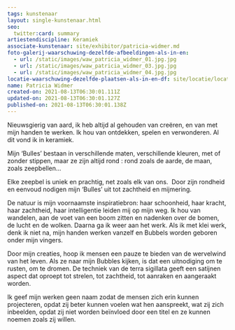 ```yaml
---
tags: kunstenaar
layout: single-kunstenaar.html
seo:
  twitter:card: summary
artiestendiscipline: Keramiek
associate-kunstenaar: site/exhibitor/patricia-widmer.md
foto-galerij-waarschuwing-dezelfde-afbeeldingen-als-in-en:
  - url: /static/images/waw_patricia_widmer_01.jpg.jpg
  - url: /static/images/waw_patricia_widmer_03.jpg.jpg
  - url: /static/images/waw_patricia_widmer_04.jpg.jpg
locatie-waarschuwing-dezelfde-plaatsen-als-in-en-df: site/locatie/locatie-van-patricia-widmer.md
name: Patricia Widmer
created-on: 2021-08-13T06:30:01.111Z
updated-on: 2021-08-13T06:30:01.127Z
published-on: 2021-08-13T06:30:01.138Z
---
```

<!--StartFragment-->

Nieuwsgierig van aard, ik heb altijd al gehouden van creëren, en van met mijn handen te werken. Ik hou van ontdekken, spelen en verwonderen. Al dit vond ik in keramiek.

Mijn ‘Bulles’ bestaan in verschillende maten, verschillende kleuren, met of zonder stippen, maar ze zijn altijd rond : rond zoals de aarde, de maan, zoals zeepbellen...

Elke zeepbel is uniek en prachtig, net zoals elk van ons.  Door zijn rondheid en eenvoud nodigen mijn ‘Bulles’ uit tot zachtheid en mijmering.

De natuur is mijn voornaamste inspiratiebron: haar schoonheid, haar kracht, haar zachtheid, haar intelligentie leiden mij op mijn weg. Ik hou van wandelen, aan de voet van een boom zitten en nadenken over de bomen, de lucht en de wolken. Daarna ga ik weer aan het werk. Als ik met klei werk, denk ik niet na, mijn handen werken vanzelf en Bubbels worden geboren onder mijn vingers. 

Door mijn creaties, hoop ik mensen een pauze te bieden van de wervelwind van het leven. Als ze naar mijn Bubbles kijken, is dat een uitnodiging om te rusten, om te dromen. De techniek van de terra sigillata geeft een satijnen aspect dat oproept tot strelen, tot zachtheid, tot aanraken en aangeraakt worden.

Ik geef mijn werken geen naam zodat de mensen zich erin kunnen projecteren, opdat zij beter kunnen voelen wat hen aanspreekt, wat zij zich inbeelden, opdat zij niet worden beïnvloed door een titel en ze kunnen noemen zoals zij willen.



<!--EndFragment-->